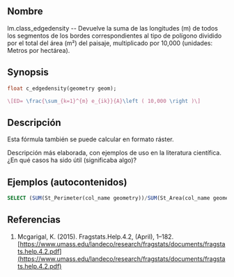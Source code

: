 ## Nombre
lm.class_edgedensity --  Devuelve la suma de las longitudes (m) de todos los segmentos de los bordes correspondientes al tipo de polígono dividido por el total del área (m²) del paisaje, multiplicado por 10,000 (unidades: Metros por hectárea).
## Synopsis

```sql
float c_edgedensity(geometry geom);
```

```tex
\[ED= \frac{\sum_{k=1}^{m} e_{ik}}{A}\left ( 10,000 \right )\]
```

## Descripción

Esta fórmula también se puede calcular en formato ráster.

Descripción más elaborada, con ejemplos de uso en la literatura científica. ¿En qué casos ha sido útil (significaba algo)?


## Ejemplos (autocontenidos)


```sql
SELECT (SUM(St_Perimeter(col_name geometry))/SUM(St_Area(col_name geometry)))*10000 FROM table_name GROUP BY label;
```

## Referencias

1. Mcgarigal, K. (2015). Fragstats.Help.4.2, (April), 1–182. [https://www.umass.edu/landeco/research/fragstats/documents/fragstats.help.4.2.pdf](https://www.umass.edu/landeco/research/fragstats/documents/fragstats.help.4.2.pdf)
